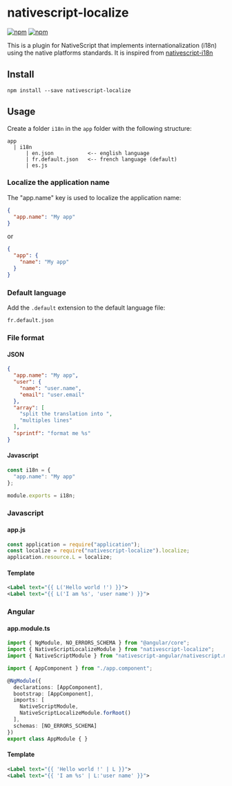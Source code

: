 # nativescript-localize
[![npm](https://img.shields.io/npm/v/nativescript-localize.svg)](https://www.npmjs.com/package/nativescript-localize)
[![npm](https://img.shields.io/npm/dt/nativescript-localize.svg?label=npm%20downloads)](https://www.npmjs.com/package/nativescript-localize)

This is a plugin for NativeScript that implements internationalization (i18n) using the native platforms standards.
It is inspired from [nativescript-i18n](https://github.com/rborn/nativescript-i18n)

## Install
```shell
npm install --save nativescript-localize
```

## Usage
Create a folder `i18n` in the `app` folder with the following structure:
```
app
  | i18n
      | en.json           <-- english language
      | fr.default.json   <-- french language (default)
      | es.js
```

### Localize the application name
The "app.name" key is used to localize the application name:
```json
{
  "app.name": "My app"
}
```
or
```json
{
  "app": {
    "name": "My app"
  }
}
```

### Default language
Add the `.default` extension to the default language file:
```
fr.default.json
```

### File format
#### JSON ####
```json
{
  "app.name": "My app",
  "user": {
    "name": "user.name",
    "email": "user.email"
  },
  "array": [
    "split the translation into ",
    "multiples lines"
  ],
  "sprintf": "format me %s"
}
```

#### Javascript ####
```js
const i18n = {
  "app.name": "My app"
};

module.exports = i18n;
```

### Javascript
#### app.js ####
```js
const application = require("application");
const localize = require("nativescript-localize").localize;
application.resource.L = localize;
```

#### Template ####
```xml
<Label text="{{ L('Hello world !') }}">
<Label text="{{ L('I am %s', 'user name') }}">
```

### Angular
#### app.module.ts ####
```ts
import { NgModule, NO_ERRORS_SCHEMA } from "@angular/core";
import { NativeScriptLocalizeModule } from "nativescript-localize";
import { NativeScriptModule } from "nativescript-angular/nativescript.module";

import { AppComponent } from "./app.component";

@NgModule({
  declarations: [AppComponent],
  bootstrap: [AppComponent],
  imports: [
    NativeScriptModule,
    NativeScriptLocalizeModule.forRoot()
  ],
  schemas: [NO_ERRORS_SCHEMA]
})
export class AppModule { }
```

#### Template ####
```xml
<Label text="{{ 'Hello world !' | L }}">
<Label text="{{ 'I am %s' | L:'user name' }}">
```
